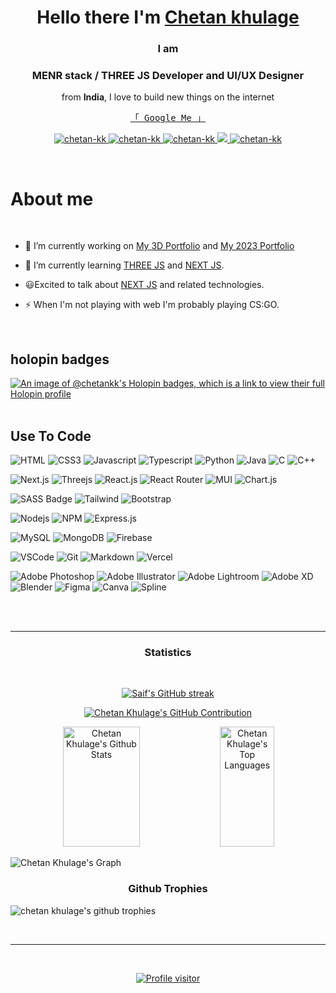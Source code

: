 <h1 align="center">
        Hello there I'm <a href="https://portfolio2023-chetan-kk.vercel.app/">Chetan khulage</a>
</h1>

<h3 align="center">I am</h3>

<h3 align="center">
MENR stack / THREE JS Developer and UI/UX Designer
</h3>
<p align="center">
from <b>India</b>, I love to build new things on the internet
</p>
<p align="center"> 
  <samp>
    <a href="https://www.google.com/search?q=chetan+khulage">「 Google Me 」</a>
  </samp>
</p>

<p align="center">
 <a href="https://portfolio2023-chetan-kk.vercel.app/" target="blank">
  <img src="https://img.shields.io/badge/Website-DC143C?style=for-the-badge&logo=medium&logoColor=white" alt="chetan-kk" />
 </a>
 <a href="https://linkedin.com/in/chetan-khulage" target="_blank">
  <img src="https://img.shields.io/badge/LinkedIn-0077B5?style=for-the-badge&logo=linkedin&logoColor=white" alt="chetan-kk"/>
 </a>
 <a href="https://instagram.com/c_h_e_t_a_n__k" target="_blank">
  <img src="https://img.shields.io/badge/Instagram-fe4164?style=for-the-badge&logo=instagram&logoColor=white" alt="chetan-kk" />
 </a> 
 <a href="https://twitter.com/chetan_khulage" target="_blank">
  <img src="https://img.shields.io/badge/Twitter-1DA1F2?style=for-the-badge&logo=twitter&logoColor=white" />
 </a>
 <a href="https://www.youtube.com/@chetankhulage" target="_blank">
  <img src="https://img.shields.io/badge/Youtube-ff0000?&style=for-the-badge&logo=youtube&logoColor=white" alt="chetan-kk"  />
  </a> 
</p>
<br />

# About me

<br/>

- 🔭 I’m currently working on [My 3D Portfolio](https://github.com/Chetan-KK/ChetanK-Portfolio) and [My 2023 Portfolio](https://Chetan-KK.github.com/Chetan-KK)

- 🌱 I’m currently learning [THREE JS](https://threejs.org/) and [NEXT JS](https://nextjs.org/).

- 😃Excited to talk about [NEXT JS](https://nextjs.org/) and related technologies.

- ⚡ When I'm not playing with web I'm probably playing CS:GO.

<br/>

## holopin badges

[![An image of @chetankk's Holopin badges, which is a link to view their full Holopin profile](https://holopin.me/chetankk)](https://holopin.io/@chetankk)
<br/>
<br/>

## Use To Code

![HTML](https://img.shields.io/badge/HTML5-E34F26?style=for-the-badge&logo=html5&logoColor=white)
![CSS3](https://img.shields.io/badge/CSS3-1572B6?style=for-the-badge&logo=css3&logoColor=white)
![Javascript](https://img.shields.io/badge/Javascript-F0DB4F?style=for-the-badge&labelColor=black&logo=javascript&logoColor=F0DB4F)
![Typescript](https://img.shields.io/badge/Typescript-007acc?style=for-the-badge&labelColor=black&logo=typescript&logoColor=007acc)
![Python](https://img.shields.io/badge/python-3670A0?style=for-the-badge&logo=python&logoColor=ffdd54)
![Java](https://img.shields.io/badge/java-%23ED8B00.svg?style=for-the-badge&logo=java&logoColor=white)
![C](https://img.shields.io/badge/c-%2300599C.svg?style=for-the-badge&logo=c&logoColor=white)
![C++](https://img.shields.io/badge/c++-%2300599C.svg?style=for-the-badge&logo=c++&logoColor=white)

![Next.js](https://img.shields.io/badge/next.js-000000?style=for-the-badge&logo=nextdotjs&logoColor=white)
![Threejs](https://img.shields.io/badge/threejs-black?style=for-the-badge&logo=three.js&logoColor=white)
![React.js](https://img.shields.io/badge/-React-61DBFB?style=for-the-badge&labelColor=black&logo=react&logoColor=61DBFB)
![React Router](https://img.shields.io/badge/React_Router-CA4245?style=for-the-badge&logo=react-router&logoColor=white)
![MUI](https://img.shields.io/badge/MUI-%230081CB.svg?style=for-the-badge&logo=material-ui&logoColor=white)
![Chart.js](https://img.shields.io/badge/chart.js-F5788D.svg?style=for-the-badge&logo=chart.js&logoColor=white)

![SASS Badge](https://img.shields.io/badge/Sass-CC6699?style=for-the-badge&logo=sass&logoColor=white)
![Tailwind](https://img.shields.io/badge/Tailwind_CSS-092749?style=for-the-badge&logo=tailwindcss&logoColor=06B6D4&labelColor=000000)
![Bootstrap](https://img.shields.io/badge/Bootstrap-563D7C?style=for-the-badge&logo=bootstrap&logoColor=white)

![Nodejs](https://img.shields.io/badge/Nodejs-3C873A?style=for-the-badge&labelColor=black&logo=node.js&logoColor=3C873A)
![NPM](https://img.shields.io/badge/NPM-%23000000.svg?style=for-the-badge&logo=npm&logoColor=white)
![Express.js](https://img.shields.io/badge/Express.js-000000?style=for-the-badge&logo=express&logoColor=white)

![MySQL](https://img.shields.io/badge/mysql-%2300f.svg?style=for-the-badge&logo=mysql&logoColor=white)
![MongoDB](https://img.shields.io/badge/MongoDB-4EA94B?style=for-the-badge&logo=mongodb&logoColor=white)
![Firebase](https://img.shields.io/badge/firebase-%23039BE5.svg?style=for-the-badge&logo=firebase)

![VSCode](https://img.shields.io/badge/Visual_Studio-0078d7?style=for-the-badge&logo=visual%20studio&logoColor=white)
![Git](https://img.shields.io/badge/Git-F05032?style=for-the-badge&logo=git&logoColor=white)
![Markdown](https://img.shields.io/badge/Markdown-000000?style=for-the-badge&logo=markdown&logoColor=white)
![Vercel](https://img.shields.io/badge/vercel-%23000000.svg?style=for-the-badge&logo=vercel&logoColor=white)

![Adobe Photoshop](https://img.shields.io/badge/adobephotoshop-%2331A8FF.svg?style=for-the-badge&logo=adobephotoshop&logoColor=white)
![Adobe Illustrator](https://img.shields.io/badge/adobeillustrator-%23FF9A00.svg?style=for-the-badge&logo=adobeillustrator&logoColor=white)
![Adobe Lightroom](https://img.shields.io/badge/Adobe%20Lightroom-31A8FF.svg?style=for-the-badge&logo=Adobe%20Lightroom&logoColor=white)
![Adobe XD](https://img.shields.io/badge/Adobe%20XD-470137?style=for-the-badge&logo=Adobe%20XD&logoColor=#FF61F6)
![Blender](https://img.shields.io/badge/blender-%23F5792A.svg?style=for-the-badge&logo=blender&logoColor=white)
![Figma](https://img.shields.io/badge/figma-%23F24E1E.svg?style=for-the-badge&logo=figma&logoColor=white)
![Canva](https://img.shields.io/badge/Canva-%2300C4CC.svg?style=for-the-badge&logo=Canva&logoColor=white)
![Spline](https://img.shields.io/badge/Spline-ab44db.svg?style=for-the-badge&logo=Spline&logoColor=white)

<br/>

<!-- ## Top Open Source -

[![Web Projects](https://github-readme-stats.vercel.app/api/pin/?username=chetan-kk&repo=Windows-10-Clone&border_color=7F3FBF&bg_color=0D1117&title_color=C9D1D9&text_color=8B949E&icon_color=7F3FBF)](https://github.com/chetan-kk/Windows-10-Clone)
[![Al Folio](https://github-readme-stats.vercel.app/api/pin/?username=chetan-kk&repo=youtube-clone&border_color=7F3FBF&bg_color=0D1117&title_color=C9D1D9&text_color=8B949E&icon_color=7F3FBF)](https://github.com/chetan-kk/youtube-clone)
[![Chetan Khulage Readme](https://github-readme-stats.vercel.app/api/pin/?username=chetan-kk&repo=chetan-kk&border_color=7F3FBF&bg_color=0D1117&title_color=C9D1D9&text_color=8B949E&icon_color=7F3FBF)](https://github.com/chetan-kk/chetan-kk)
[![Chetan Khulage Teminal](https://github-readme-stats.vercel.app/api/pin/?username=chetan-kk&repo=chetan-kk.github.io&border_color=7F3FBF&bg_color=0D1117&title_color=C9D1D9&text_color=8B949E&icon_color=7F3FBF)](https://github.com/chetan-kk/chetan-kk.github.io)

<p align="left">
  <a href="https://github.com/chetan-kk?tab=repositories" target="_blank"><img alt="All Repositories" title="All Repositories" src="https://img.shields.io/badge/-All%20Repos-2962FF?style=for-the-badge&logo=koding&logoColor=white"/></a>
</p> -->

<br/>
<hr/>
<h3 align="center">
Statistics
</h3>
<br/>

<p align="center">
  <a href="https://github.com/chetan-kk">
    <img src="https://github-readme-streak-stats.herokuapp.com/?user=chetan-kk&theme=radical&border=7F3FBF&background=0D1117" alt="Saif's GitHub streak"/>
  </a>
</p>

<p align="center">
  <a href="https://github.com/chetan-kk">
    <img src="https://github-profile-summary-cards.vercel.app/api/cards/profile-details?username=chetan-kk&theme=radical" alt="Chetan Khulage's GitHub Contribution"/>
  </a>
</p>

<p align="center">
<a> 
<a href="https://github.com/chetan-kk"><img alt="Chetan Khulage's Github Stats" src="https://denvercoder1-github-readme-stats.vercel.app/api?username=chetan-kk&show_icons=true&count_private=true&theme=react&border_color=7F3FBF&bg_color=0D1117&title_color=F85D7F&icon_color=F8D866" height="192px" width="49.5%"/></a>
<a href="https://github.com/chetan-kk"><img alt="Chetan Khulage's Top Languages" src="https://denvercoder1-github-readme-stats.vercel.app/api/top-langs/?username=chetan-kk&langs_count=8&layout=compact&theme=react&border_color=7F3FBF&bg_color=0D1117&title_color=F85D7F&icon_color=F8D866" height="192px" width="41.5%"/></a>
  <br/>
</a>
</p>

![Chetan Khulage's Graph](https://github-readme-activity-graph.vercel.app/graph?username=chetan-kk&custom_title=Chetan%20Khulage's%20GitHub%20Activity%20Graph&bg_color=0D1117&color=7F3FBF&line=7F3FBF&point=7F3FBF&area_color=FFFFFF&title_color=FFFFFF&area=true)

<h3 align="center">
Github Trophies
</h3>

![chetan khulage's github trophies](https://github-profile-trophy.vercel.app/?username=Chetan-KK&theme=radical&no-frame=true&no-bg=true&margin-w=4)

<br/>
<hr/>
<br/>

<p align="center">
<a href="https://komarev.com/ghpvc/?username=chetan-kk">
  <img align="center" src="https://komarev.com/ghpvc/?username=chetan-kk&label=Visitors&color=0e75b6&style=flat" alt="Profile visitor" />
</a> 
</p>
